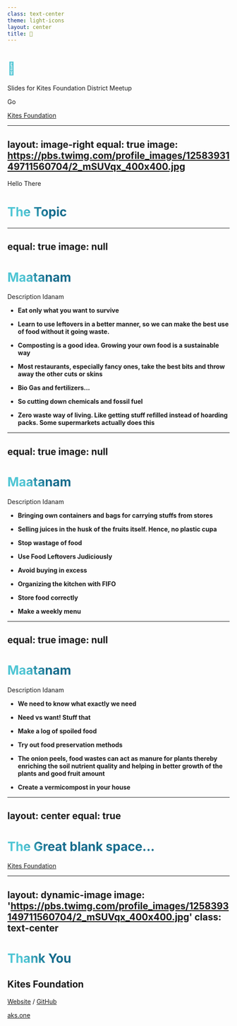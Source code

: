 ```yaml
---
class: text-center
theme: light-icons
layout: center
title: 👀
---
```


# 👀

Slides for Kites Foundation District Meetup

<div class="pt-12">
  <span @click="$slidev.nav.next" class="px-2 p-1 rounded cursor-pointer" hover="bg-white bg-opacity-10">
    Go <carbon:arrow-right class="inline"/>
  </span>
</div>

<a href="https://kites.foundation" target="_blank"
  class="abs-br m-6 text-xl !border-none">Kites Foundation
</a>

---
layout: image-right
equal: true
image: https://pbs.twimg.com/profile_images/1258393149711560704/2_mSUVqx_400x400.jpg
---
Hello There

# The Topic

---
equal: true
image: null
---

# Maatanam

Description Idanam

- **Eat only what you want to survive**

- **Learn to use leftovers in a better manner, so we can make the best use of food without it going waste.**

- **Composting is a good idea. Growing your own food is a sustainable way**

- **Most restaurants, especially fancy ones, take the best bits and throw away the other cuts or skins**

- **Bio Gas and fertilizers...**

- **So cutting down chemicals and fossil fuel**

- **Zero waste way of living. Like getting stuff refilled instead of hoarding packs. Some supermarkets actually does this**

<style>
h1 {
  background-color: #2B90B6;
  background-image: linear-gradient(45deg, #4EC5D4 10%, #146b8c 20%);
  background-size: 100%;
  -webkit-background-clip: text;
  -moz-background-clip: text;
  -webkit-text-fill-color: transparent; 
  -moz-text-fill-color: transparent;
}
</style>


---
equal: true
image: null
---

# Maatanam

Description Idanam

- **Bringing own containers and bags for carrying stuffs from stores**

- **Selling juices in the husk of the fruits itself. Hence, no plastic cupa**

- **Stop wastage of food**

- **Use Food Leftovers Judiciously**

- **Avoid buying in excess**

- **Organizing the kitchen with FIFO**

- **Store food correctly**

- **Make a weekly menu**

<style>
h1 {
  background-color: #2B90B6;
  background-image: linear-gradient(45deg, #4EC5D4 10%, #146b8c 20%);
  background-size: 100%;
  -webkit-background-clip: text;
  -moz-background-clip: text;
  -webkit-text-fill-color: transparent; 
  -moz-text-fill-color: transparent;
}
</style>


---
equal: true
image: null
---

# Maatanam

Description Idanam

- **We need to know what exactly we need**

- **Need vs want! Stuff that**

- **Make a log of spoiled food**

- **Try out food preservation methods**

- **The onion peels, food wastes can act as manure for plants thereby enriching  the soil nutrient quality and helping in better growth of the plants and good fruit amount**

- **Create a vermicompost in your house**


<style>
h1 {
  background-color: #2B90B6;
  background-image: linear-gradient(45deg, #4EC5D4 10%, #146b8c 20%);
  background-size: 100%;
  -webkit-background-clip: text;
  -moz-background-clip: text;
  -webkit-text-fill-color: transparent; 
  -moz-text-fill-color: transparent;
}
</style>


---
layout: center
equal: true
---

# **The Great blank space...**

<a href="https://kitesfoundation.org" target="_blank"
  class="abs-br m-6 text-xl !border-none">Kites Foundation
</a>

---
layout: dynamic-image 
image: 'https://pbs.twimg.com/profile_images/1258393149711560704/2_mSUVqx_400x400.jpg'
class: text-center
---

# Thank You

## Kites Foundation

[Website](https://kites.foundation) / [GitHub](https://github.com/Kites-Foundation)

<a href="https://aks.one" target="_blank"
  class="abs-br m-6 text-xl !border-none">aks.one
</a>
